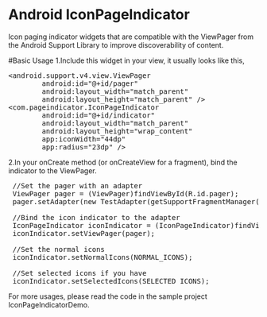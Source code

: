# Android IconPageIndicator
Icon paging indicator widgets that are compatible with the ViewPager from the Android Support Library to improve discoverability of content.

#Basic Usage
1.Include this widget in your view, it usually looks like this,
<pre>&lt;android.support.v4.view.ViewPager
        android:id="@+id/pager"
        android:layout_width="match_parent"
        android:layout_height="match_parent" /&gt;
&lt;com.pageindicator.IconPageIndicator
        android:id="@+id/indicator"
        android:layout_width="match_parent"
        android:layout_height="wrap_content"
        app:iconWidth="44dp"
        app:radius="23dp" /&gt;</pre>
        
2.In your onCreate method (or onCreateView for a fragment), bind the indicator to the ViewPager.
<pre> //Set the pager with an adapter
 ViewPager pager = (ViewPager)findViewById(R.id.pager);
 pager.setAdapter(new TestAdapter(getSupportFragmentManager()));

 //Bind the icon indicator to the adapter
 IconPageIndicator iconIndicator = (IconPageIndicator)findViewById(R.id.indicator);
 iconIndicator.setViewPager(pager);
 
 //Set the normal icons
 iconIndicator.setNormalIcons(NORMAL_ICONS);
 
 //Set selected icons if you have
 iconIndicator.setSelectedIcons(SELECTED_ICONS);</pre>
 
 For more usages, please read the code in the sample project IconPageIndicatorDemo.
